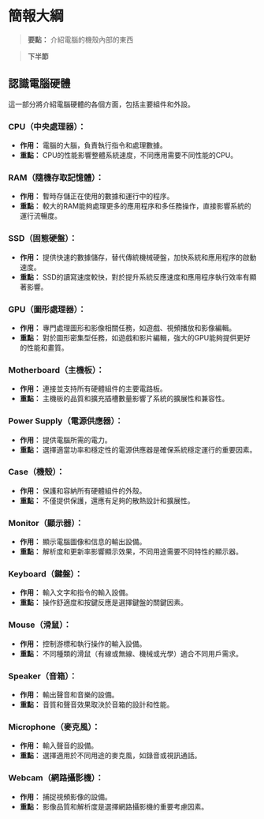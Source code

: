 # 簡報大綱

> **要點：** 介紹電腦的機殼內部的東西

> **下半節**

## 認識電腦硬體

這一部分將介紹電腦硬體的各個方面，包括主要組件和外設。

### CPU（中央處理器）：
- **作用：** 電腦的大腦，負責執行指令和處理數據。
- **重點：** CPU的性能影響整體系統速度，不同應用需要不同性能的CPU。

### RAM（隨機存取記憶體）：
- **作用：** 暫時存儲正在使用的數據和運行中的程序。
- **重點：** 較大的RAM能夠處理更多的應用程序和多任務操作，直接影響系統的運行流暢度。

### SSD（固態硬盤）：
- **作用：** 提供快速的數據儲存，替代傳統機械硬盤，加快系統和應用程序的啟動速度。
- **重點：** SSD的讀寫速度較快，對於提升系統反應速度和應用程序執行效率有顯著影響。

### GPU（圖形處理器）：
- **作用：** 專門處理圖形和影像相關任務，如遊戲、視頻播放和影像編輯。
- **重點：** 對於圖形密集型任務，如遊戲和影片編輯，強大的GPU能夠提供更好的性能和畫質。

### Motherboard（主機板）：
- **作用：** 連接並支持所有硬體組件的主要電路板。
- **重點：** 主機板的品質和擴充插槽數量影響了系統的擴展性和兼容性。

### Power Supply（電源供應器）：
- **作用：** 提供電腦所需的電力。
- **重點：** 選擇適當功率和穩定性的電源供應器是確保系統穩定運行的重要因素。

### Case（機殼）：
- **作用：** 保護和容納所有硬體組件的外殼。
- **重點：** 不僅提供保護，還應有足夠的散熱設計和擴展性。

### Monitor（顯示器）：
- **作用：** 顯示電腦圖像和信息的輸出設備。
- **重點：** 解析度和更新率影響顯示效果，不同用途需要不同特性的顯示器。

### Keyboard（鍵盤）：
- **作用：** 輸入文字和指令的輸入設備。
- **重點：** 操作舒適度和按鍵反應是選擇鍵盤的關鍵因素。

### Mouse（滑鼠）：
- **作用：** 控制游標和執行操作的輸入設備。
- **重點：** 不同種類的滑鼠（有線或無線、機械或光學）適合不同用戶需求。

### Speaker（音箱）：
- **作用：** 輸出聲音和音樂的設備。
- **重點：** 音質和聲音效果取決於音箱的設計和性能。

### Microphone（麥克風）：
- **作用：** 輸入聲音的設備。
- **重點：** 選擇適用於不同用途的麥克風，如錄音或視訊通話。

### Webcam（網路攝影機）：
- **作用：** 捕捉視頻影像的設備。
- **重點：** 影像品質和解析度是選擇網路攝影機的重要考慮因素。
